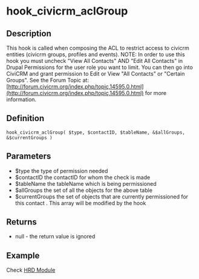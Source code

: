 # hook_civicrm_aclGroup

## Description

This hook is called when composing the ACL to restrict access to civicrm
entities (civicrm groups, profiles and events). NOTE: In order to use
this hook you must uncheck "View All Contacts" AND "Edit All Contacts"
in Drupal Permissions for the user role you want to limit. You can then
go into CiviCRM and grant permission to Edit or View "All Contacts" or
"Certain Groups". See the Forum Topic at:
[http://forum.civicrm.org/index.php/topic,14595.0.html](http://forum.civicrm.org/index.php/topic,14595.0.html)
for more information.

## Definition

    hook_civicrm_aclGroup( $type, $contactID, $tableName, &$allGroups, &$currentGroups )

## Parameters

-   $type the type of permission needed
-   $contactID the contactID for whom the check is made
-   $tableName the tableName which is being permissioned
-   $allGroups the set of all the objects for the above table
-   $currentGroups the set of objects that are currently permissioned
    for this contact . This array will be modified by the hook

## Returns

-   null - the return value is ignored

## Example

Check [HRD Module](http://svn.civicrm.org/hrd/trunk/drupal/hrd.module)